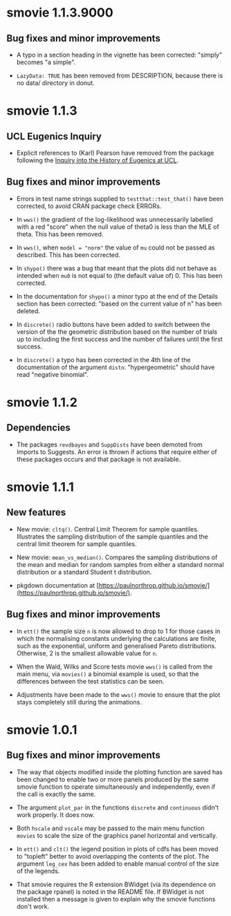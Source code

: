 # smovie 1.1.3.9000

## Bug fixes and minor improvements

* A typo in a section heading in the vignette has been corrected: "simply" becomes "a simple".

* `LazyData: TRUE` has been removed from DESCRIPTION, because there is no data/ directory in donut.

# smovie 1.1.3

## UCL Eugenics Inquiry

* Explicit references to (Karl) Pearson have removed from the package following the [Inquiry into the History of Eugenics at UCL](https://www.ucl.ac.uk/provost/inquiry-history-eugenics-ucl).

## Bug fixes and minor improvements

* Errors in test name strings supplied to `testthat::test_that()` have been corrected, to avoid CRAN package check ERRORs.

* In `wws()` the gradient of the log-likelihood was unnecessarily labelled with a red "score" when the null value of theta0 is less than the MLE of theta.  This has been removed.

* In `wws()`, when `model = "norm"` the value of `mu` could not be passed as described.  This has been corrected.

* In `shypo()` there was a bug that meant that the plots did not behave as intended when `mu0` is not equal to (the default value of) 0.  This has been corrected.

* In the documentation for `shypo()` a minor typo at the end of the Details section has been corrected: "based on the current value of n" has been deleted.

* In `discrete()` radio buttons have been added to switch between the version of the the geometric distribution based on the number of trials up to including the first success and the number of failures until the first success.

* In `discrete()` a typo has been corrected in the 4th line of the documentation of the argument `distn`: "hypergeometric" should have read "negative binomial".

# smovie 1.1.2

## Dependencies

* The packages `revdbayes` and `SuppDists` have been demoted from Imports to Suggests.  An error is thrown if actions that require either of these packages occurs and that package is not available.

# smovie 1.1.1

## New features

* New movie: `cltq()`.  Central Limit Theorem for sample quantiles.  Illustrates the sampling distribution of the sample quantiles and the central limit theorem for sample quantiles.

* New movie: `mean_vs_median()`.  Compares the sampling distributions of the mean and median for random samples from either a standard normal distribution or a standard Student t distribution.

* pkgdown documentation at [https://paulnorthrop.github.io/smovie/](https://paulnorthrop.github.io/smovie/).

## Bug fixes and minor improvements

* In `ett()` the sample size `n` is now allowed to drop to 1 for those cases in which the normalising constants underlying the calculations are finite, such as the exponential, uniform and generalised Pareto distributions.  Otherwise, 2 is the smallest allowable value for `n`.

* When the Wald, Wilks and Score tests movie `wws()` is called from the main menu, via `movies()` a binomial example is used, so that the differences between the test statistics can be seen.

* Adjustments have been made to the `wws()` movie to ensure that the plot stays completely still during the animations.

# smovie 1.0.1

## Bug fixes and minor improvements

* The way that objects modified inside the plotting function are saved has been changed to enable two or more panels produced by the same smovie function to operate simultaneously and independently, even if the call is exactly the same.

* The argument `plot_par` in the functions `discrete` and `continuous` didn't work properly.  It does now.

* Both `hscale` and `vscale` may be passed to the main menu function `movies` to scale the size of the graphics panel horizontal and vertically.

* In `ett()` and `clt()` the legend position in plots of cdfs has been moved to "topleft" better to avoid overlapping the contents of the plot.  The argument `leg_cex` has been added to enable manual control of the size of the legends.

* That smovie requires the R extension BWidget (via its dependence on the package rpanel) is noted in the README file. If BWidget is not installed then a message is given to explain why the smovie functions don't work.

